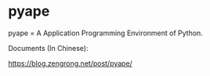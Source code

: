 # pyape

pyape = A Application Programming Environment of Python.

Documents (In Chinese):

https://blog.zengrong.net/post/pyape/